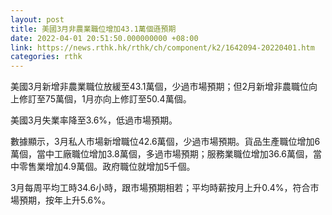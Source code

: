 ```yaml
---
layout: post
title: 美國3月非農業職位增加43.1萬個遜預期
date: 2022-04-01 20:51:50.000000000 +08:00
link: https://news.rthk.hk/rthk/ch/component/k2/1642094-20220401.htm
categories: rthk
---
```


美國3月新增非農業職位放緩至43.1萬個，少過市場預期；但2月新增非農職位向上修訂至75萬個，1月亦向上修訂至50.4萬個。

美國3月失業率降至3.6%，低過市場預期。

數據顯示，3月私人市場新增職位42.6萬個，少過市場預期。貨品生產職位增加6萬個，當中工廠職位增加3.8萬個，多過市場預期；服務業職位增加36.6萬個，當中零售業增加4.9萬個。政府職位就增加5千個。

3月每周平均工時34.6小時，跟市場預期相若；平均時薪按月上升0.4%，符合市場預期，按年上升5.6%。
